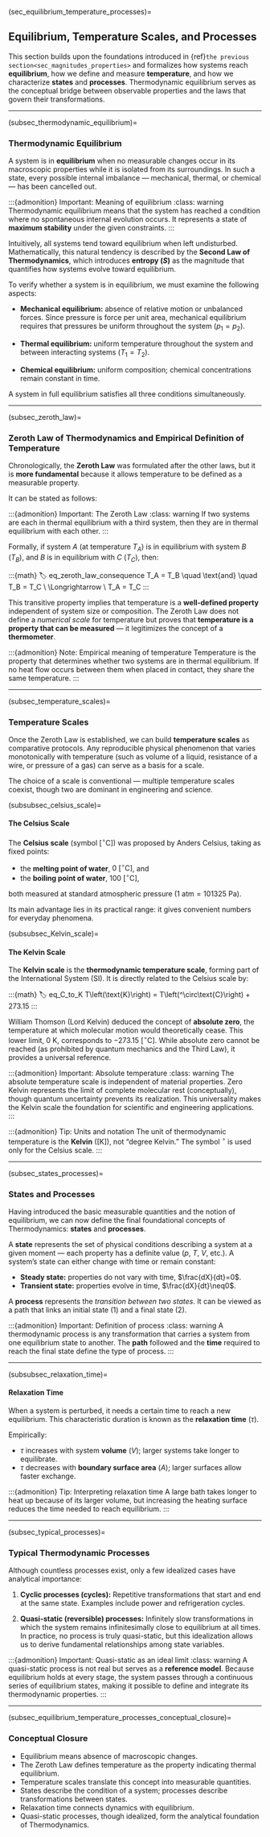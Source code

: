 (sec_equilibrium_temperature_processes)=
## Equilibrium, Temperature Scales, and Processes

This section builds upon the foundations introduced in {ref}`the previous section<sec_magnitudes_properties>` and formalizes how systems reach **equilibrium**, how we define and measure **temperature**, and how we characterize **states** and **processes**.
Thermodynamic equilibrium serves as the conceptual bridge between observable properties and the laws that govern their transformations.

---

(subsec_thermodynamic_equilibrium)=
### Thermodynamic Equilibrium

A system is in **equilibrium** when no measurable changes occur in its macroscopic properties while it is isolated from its surroundings.
In such a state, every possible internal imbalance — mechanical, thermal, or chemical — has been cancelled out.

:::{admonition} Important: Meaning of equilibrium
:class: warning
Thermodynamic equilibrium means that the system has reached a condition where no spontaneous internal evolution occurs.
It represents a state of **maximum stability** under the given constraints.
:::

Intuitively, all systems tend toward equilibrium when left undisturbed.
Mathematically, this natural tendency is described by the **Second Law of Thermodynamics**, which introduces **entropy ($S$)** as the magnitude that quantifies how systems evolve toward equilibrium.

To verify whether a system is in equilibrium, we must examine the following aspects:

* **Mechanical equilibrium:** absence of relative motion or unbalanced forces.
  Since pressure is force per unit area, mechanical equilibrium requires that pressures be uniform throughout the system ($p_1 = p_2$).

* **Thermal equilibrium:** uniform temperature throughout the system and between interacting systems ($T_1 = T_2$).

* **Chemical equilibrium:** uniform composition; chemical concentrations remain constant in time.

A system in full equilibrium satisfies all three conditions simultaneously.

---

(subsec_zeroth_law)=
### Zeroth Law of Thermodynamics and Empirical Definition of Temperature

Chronologically, the **Zeroth Law** was formulated after the other laws, but it is **more fundamental** because it allows temperature to be defined as a measurable property.

It can be stated as follows:

:::{admonition} Important: The Zeroth Law
:class: warning
If two systems are each in thermal equilibrium with a third system, then they are in thermal equilibrium with each other.
:::

Formally, if system $A$ (at temperature $T_A$) is in equilibrium with system $B$ ($T_B$), and $B$ is in equilibrium with $C$ ($T_C$), then:

:::{math}
:label: eq_zeroth_law_consequence
T_A = T_B \quad \text{and} \quad T_B = T_C \ \Longrightarrow \ T_A = T_C
:::

This transitive property implies that temperature is a **well-defined property** independent of system size or composition.
The Zeroth Law does not define a *numerical scale* for temperature but proves that **temperature is a property that can be measured** — it legitimizes the concept of a **thermometer**.

:::{admonition} Note: Empirical meaning of temperature
Temperature is the property that determines whether two systems are in thermal equilibrium.
If no heat flow occurs between them when placed in contact, they share the same temperature.
:::

---

(subsec_temperature_scales)=
### Temperature Scales

Once the Zeroth Law is established, we can build **temperature scales** as comparative protocols.
Any reproducible physical phenomenon that varies monotonically with temperature (such as volume of a liquid, resistance of a wire, or pressure of a gas) can serve as a basis for a scale.

The choice of a scale is conventional — multiple temperature scales coexist, though two are dominant in engineering and science.

(subsubsec_celsius_scale)=
#### The Celsius Scale

The **Celsius scale** (symbol $[^\circ\text{C}]$) was proposed by Anders Celsius, taking as fixed points:

* the **melting point of water**, $0\ [^\circ\text{C}]$, and
* the **boiling point of water**, $100\ [^\circ\text{C}]$,

both measured at standard atmospheric pressure ($1\ \text{atm} = 101325\ \text{Pa}$).

Its main advantage lies in its practical range: it gives convenient numbers for everyday phenomena.

(subsubsec_Kelvin_scale)=
#### The Kelvin Scale

The **Kelvin scale** is the **thermodynamic temperature scale**, forming part of the International System (SI).
It is directly related to the Celsius scale by:

:::{math}
:label: eq_C_to_K
T\left(\text{K}\right) = T\left(^\circ\text{C}\right) + 273.15
:::

William Thomson (Lord Kelvin) deduced the concept of **absolute zero**, the temperature at which molecular motion would theoretically cease.
This lower limit, $0\ \text{K}$, corresponds to $-273.15\ [^\circ\text{C}]$.
While absolute zero cannot be reached (as prohibited by quantum mechanics and the Third Law), it provides a universal reference.

:::{admonition} Important: Absolute temperature
:class: warning
The absolute temperature scale is independent of material properties.
Zero Kelvin represents the limit of complete molecular rest (conceptually), though quantum uncertainty prevents its realization.
This universality makes the Kelvin scale the foundation for scientific and engineering applications.
:::

:::{admonition} Tip: Units and notation
The unit of thermodynamic temperature is the **Kelvin** ($[\text{K}]$), not “degree Kelvin.”
The symbol $^\circ$ is used only for the Celsius scale.
:::

---

(subsec_states_processes)=
### States and Processes

Having introduced the basic measurable quantities and the notion of equilibrium, we can now define the final foundational concepts of Thermodynamics: **states** and **processes**.

A **state** represents the set of physical conditions describing a system at a given moment — each property has a definite value ($p$, $T$, $V$, etc.).
A system’s state can either change with time or remain constant:

* **Steady state:** properties do not vary with time, $\frac{dX}{dt}=0$.
* **Transient state:** properties evolve in time, $\frac{dX}{dt}\neq0$.

A **process** represents the *transition between two states*.
It can be viewed as a path that links an initial state $(1)$ and a final state $(2)$.

:::{admonition} Important: Definition of process
:class: warning
A thermodynamic process is any transformation that carries a system from one equilibrium state to another.
The **path** followed and the **time** required to reach the final state define the type of process.
:::

---

(subsubsec_relaxation_time)=
#### Relaxation Time

When a system is perturbed, it needs a certain time to reach a new equilibrium.
This characteristic duration is known as the **relaxation time** ($\tau$).

Empirically:

* $\tau$ increases with system **volume** ($V$); larger systems take longer to equilibrate.
* $\tau$ decreases with **boundary surface area** ($A$); larger surfaces allow faster exchange.

:::{admonition} Tip: Interpreting relaxation time
A large bath takes longer to heat up because of its larger volume,
but increasing the heating surface reduces the time needed to reach equilibrium.
:::

---

(subsec_typical_processes)=
### Typical Thermodynamic Processes

Although countless processes exist, only a few idealized cases have analytical importance:

1. **Cyclic processes (cycles):**
   Repetitive transformations that start and end at the same state.
   Examples include power and refrigeration cycles.

2. **Quasi-static (reversible) processes:**
   Infinitely slow transformations in which the system remains infinitesimally close to equilibrium at all times.
   In practice, no process is truly quasi-static, but this idealization allows us to derive fundamental relationships among state variables.

:::{admonition} Important: Quasi-static as an ideal limit
:class: warning
A quasi-static process is not real but serves as a **reference model**.
Because equilibrium holds at every stage, the system passes through a continuous series of equilibrium states,
making it possible to define and integrate its thermodynamic properties.
:::

---

(subsec_equilibrium_temperature_processes_conceptual_closure)=
### Conceptual Closure

* Equilibrium means absence of macroscopic changes.
* The Zeroth Law defines temperature as the property indicating thermal equilibrium.
* Temperature scales translate this concept into measurable quantities.
* States describe the condition of a system; processes describe transformations between states.
* Relaxation time connects dynamics with equilibrium.
* Quasi-static processes, though idealized, form the analytical foundation of Thermodynamics.
